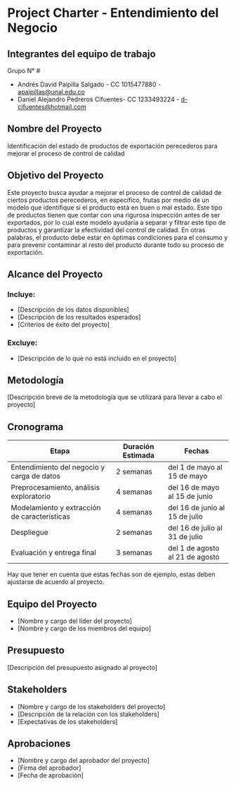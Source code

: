# Project Charter - Entendimiento del Negocio

## Integrantes del equipo de trabajo
Grupo N° #

- Andrés David Paipilla Salgado - CC 1015477880 - apaipillas@unal.edu.co
- Daniel Alejandro Pedreros Cifuentes- CC 1233493224 - d-cifuentes@hotmail.com

## Nombre del Proyecto

Identificación del estado de productos de exportación perecederos para mejorar el proceso de control de calidad

## Objetivo del Proyecto

Este proyecto busca ayudar a mejorar el proceso de control de calidad de ciertos productos perecederos, en específico, frutas por medio de un modelo que identifique si el producto está en buen o mal estado. Este tipo de productos tienen que contar con una rigurosa inspección antes de ser exportados, por lo cual este modelo ayudaría a separar y filtrar este tipo de productos y garantizar la efectividad del control de calidad. En otras palabras, el producto debe estar en óptimas condiciones para el consumo y para prevenir contaminar al resto del producto durante todo su proceso de exportación.

## Alcance del Proyecto

### Incluye:

- [Descripción de los datos disponibles]
- [Descripción de los resultados esperados]
- [Criterios de éxito del proyecto]

### Excluye:

- [Descripción de lo que no está incluido en el proyecto]

## Metodología

[Descripción breve de la metodología que se utilizará para llevar a cabo el proyecto]

## Cronograma

| Etapa | Duración Estimada | Fechas |
|------|---------|-------|
| Entendimiento del negocio y carga de datos | 2 semanas | del 1 de mayo al 15 de mayo |
| Preprocesamiento, análisis exploratorio | 4 semanas | del 16 de mayo al 15 de junio |
| Modelamiento y extracción de características | 4 semanas | del 16 de junio al 15 de julio |
| Despliegue | 2 semanas | del 16 de julio al 31 de julio |
| Evaluación y entrega final | 3 semanas | del 1 de agosto al 21 de agosto |

Hay que tener en cuenta que estas fechas son de ejemplo, estas deben ajustarse de acuerdo al proyecto.

## Equipo del Proyecto

- [Nombre y cargo del líder del proyecto]
- [Nombre y cargo de los miembros del equipo]

## Presupuesto

[Descripción del presupuesto asignado al proyecto]

## Stakeholders

- [Nombre y cargo de los stakeholders del proyecto]
- [Descripción de la relación con los stakeholders]
- [Expectativas de los stakeholders]

## Aprobaciones

- [Nombre y cargo del aprobador del proyecto]
- [Firma del aprobador]
- [Fecha de aprobación]
